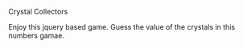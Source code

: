 Crystal Collectors 

Enjoy this jquery based game. Guess the value of the crystals in this numbers gamae. 
